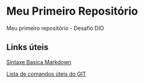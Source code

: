# Meu Primeiro Repositório
Meu primeiro repositório - Desafio DIO

## Links úteis
[Sintaxe Basica Markdown](https://www.markdownguide.org/basic-syntax/)

[Lista de comandos úteis do GIT](https://gist.github.com/leocomelli/2545add34e4fec21ec16)
